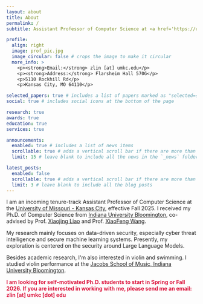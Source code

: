 ```yaml
---
layout: about
title: About
permalink: /
subtitle: Assistant Professor of Computer Science at <a href='https://umkc.edu/'>the University of Missouri-Kansas City</a>.

profile:
  align: right
  image: prof_pic.jpg
  image_circular: false # crops the image to make it circular
  more_info: >
    <p><strong>Email:</strong> zlin [at] umkc.edu</p>
    <p><strong>Address:</strong> Flarsheim Hall 570G</p>
    <p>5110 Rockhill Rd</p>
    <p>Kansas City, MO 64110</p>

selected_papers: true # includes a list of papers marked as "selected={true}"
social: true # includes social icons at the bottom of the page

research: true
awards: true
education: true
services: true

announcements:
  enabled: true # includes a list of news items
  scrollable: true # adds a vertical scroll bar if there are more than 3 news items
  limit: 15 # leave blank to include all the news in the `_news` folder

latest_posts:
  enabled: false
  scrollable: true # adds a vertical scroll bar if there are more than 3 new posts items
  limit: 3 # leave blank to include all the blog posts
---
```


I am an incoming tenure-track Assistant Professor of Computer Science at the [University of Missouri - Kansas City](https://www.umkc.edu/), effective Fall 2025. I received my Ph.D. of Computer Science from [Indiana University Bloomington](https://luddy.indiana.edu/), co-advised by Prof. [Xiaojing Liao](https://www.xiaojingliao.com/) and Prof. [XiaoFeng Wang](https://wangxiaofeng7.github.io/).

My research mainly focuses on data-driven security, especially cyber threat intelligence and secure machine learning systems. Presently, my exploration is centered on the security around Large Language Models.

Besides academic research, I'm also interested in violin and swimming. I studied violin performance at the [Jacobs School of Music, Indiana University Bloomington](https://music.indiana.edu/).

<span style="color:crimson; font-weight:bold;">
I am looking for self-motivated Ph.D. students to start in Spring or Fall 2026.
If you are interested in working with me, please send me an email: zlin [at] umkc [dot] edu</span> 
